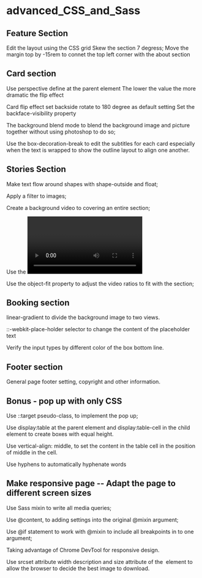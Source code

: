 # advanced_CSS_and_Sass


Feature Section 
-----------------------------------
Edit the layout using the CSS grid 
Skew the section 7 degress;
Move the margin top by -15rem to connet the top left corner with the about section


Card section 
-----------------------------------
Use perspective define at the parent element
    The lower the value the more dramatic the flip effect 

Card flip effect
    set backside rotate to 180 degree as default setting 
    Set the backface-visibility property 

The background blend mode to blend the background image and picture together without using photoshop to do so;


Use the box-decoration-break to edit the subtitles for each card especially when the text is wrapped to show the outline layout to align one another.

Stories Section
-----------------------------------
Make text flow around shapes with shape-outside and float;

Apply a filter to images;

Create a background video to covering an entire section; 

Use the <video>HTML element;

Use the object-fit property to adjust the video ratios to fit with the section;


Booking section 
-----------------------------------
linear-gradient to divide the background image to two views.

::-webkit-place-holder selector to change the content of the placeholder text

Verify the input types by different color of the box bottom line.

Footer section
-----------------------------------
General page footer setting, copyright and other information.


Bonus - pop up with only CSS 
-----------------------------------
Use ::target pseudo-class, to implement the pop up;

Use display:table at the parent element and display:table-cell in the child element to create boxes with equal height.

Use vertical-align: middle, to set the content in the table cell in the position of middle in the cell.

Use hyphens to automatically hyphenate words


Make responsive page
-- Adapt the page to different screen sizes
-----------------------------------
Use Sass mixin to write all media queries;
    
Use @content,  to adding settings into the original @mixin argument;
    
Use @if statement to work with @mixin to include all breakpoints in to one argument;

Taking advantage of Chrome DevTool for responsive design.


Use srcset attribute width description and size attribute of the <img> element to allow the browser to decide the best image to download.